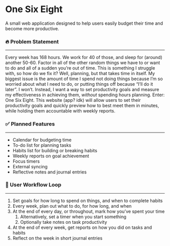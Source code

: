 # One Six Eight

A small web application designed to help users easily budget their time and become more productive.

### 🔥 Problem Statement

---

Every week has 168 hours. We work for 40 of those, and sleep for (around) another 50-60. Factor in all of the other random things we have to or want to do and all of a sudden you’re out of time. This is something I struggle with, so how do we fix it? Well, planning, but that takes time in itself. My biggest issue is the amount of time I spend not doing things because I’m so worried about what I need to do, or putting things off because “I’ll do it later”. I won’t. Instead, I want a way to set productivity goals and measure my effectiveness in achieving them, *without* spending hours planning. Enter: One Six Eight. This website (app? idk) will allow users to set their productivity goals and quickly preview how to best meet them in minutes, while holding them accountable with weekly reports.

### ✅ Planned Features

---

- Calendar for budgeting time
- To-do list for planning tasks
- Habits list for building or breaking habits
- Weekly reports on goal achievement
- Focus timers
- External syncing
- Reflective notes and journal entries

### 🔄 User Workflow Loop

---

1. Set goals for how long to spend on things, and when to complete habits
2. Every week, plan out what to do, for how long, and when
3. At the end of every day, or throughout, mark how you’ve spent your time
    1. Alternatively, set a timer when you start something
    2. Optionally take notes on task productivity
4. At the end of every week, get reports on how you did on tasks and habits
5. Reflect on the week in short journal entries
